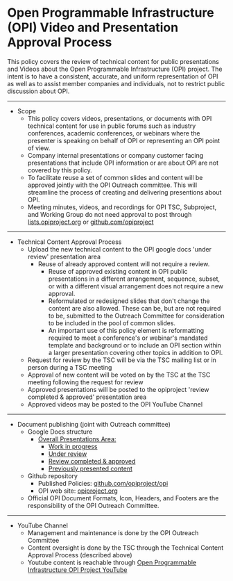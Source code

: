 # Open Programmable Infrastructure (OPI) Video and Presentation Approval Process

This policy covers the review of technical content for public presentations and Videos about the Open Programmable Infrastructure (OPI) project. The intent is to have a consistent, accurate, and uniform representation of OPI as well as to assist member companies and individuals, not to restrict public discussion about OPI.

---

- Scope
  - This policy covers videos, presentations, or documents with OPI technical content for use in public forums such as industry conferences, academic conferences, or webinars where the presenter is speaking on behalf of OPI or representing an OPI point of view.
  - Company internal presentations or company customer facing presentations that include OPI information or are about OPI are not covered by this policy.
  - To facilitate reuse a set of common slides and content will be approved jointly with the OPI Outreach committee. This will streamline the process of creating and delivering presentions about OPI.
  - Meeting minutes, videos, and recordings for OPI TSC, Subproject, and Working Group do not need approval to post through [lists.opiproject.org](https://lists.opiproject.org/) or [github.com/opiproject](https://github.com/opiproject)

---

- Technical Content Approval Process
  - Upload the new technical content to the OPI google docs 'under review' presentation area
    - Reuse of already approved content will not require a review.
      - Reuse of approved existing content in OPI public presentations in a different arrangement, sequence, subset, or with a different visual arrangement does not require a new approval.
      - Reformulated or redesigned slides that don't change the content are also allowed. These can be, but are not required to be, submitted to the Outreach Committee for consideration to be included in the pool of common slides.
      - An important use of this policy element is reformatting required to meet a conference's or webinar's mandated template and background or to include an OPI section within a larger presentation covering other topics in addition to OPI.
  - Request for review by the TSC will be via the TSC mailing list or in person during a TSC meeting
  - Approval of new content will be voted on by the TSC at the TSC meeting following the request for review
  - Approved presentations will be posted to the opiproject 'review completed & approved' presentation area
  - Approved videos may be posted to the OPI YouTube Channel

---

- Document publishing (joint with Outreach committee)
  - Google Docs structure
    - [Overall Presentations Area:](https://drive.google.com/drive/folders/1ts4236O4E6y_KasNMBXYCuI1LbSgZEIm)
      - [Work in progress](https://drive.google.com/drive/folders/1ZWx1yoxV4d-ExjskJOnd-OYWUaC6FVnH?usp=sharing)
      - [Under review](https://drive.google.com/drive/folders/1sXq8BEwBHeZEGwmdY_xp0mVBZ0mIrFC1?usp=sharing)
      - [Review completed & approved](https://drive.google.com/drive/folders/1q7XSX1WcRLP_BLoTBR7t0lc2WRMbbcs0?usp=sharing)
      - [Previously presented content](https://drive.google.com/drive/folders/1XJCZkapWJpCgXsiR8rRNER_hJKHfCG6O)
  - Github repository
    - Published Policies: [github.com/opiproject/opi](https://github.com/opiproject/opi)
    - OPI web site: [opiproject.org](https://opiproject.org/)
  - Official OPI Document Formats, Icon, Headers, and Footers are the responsibility of the OPI Outreach Committee.

---

- YouTube Channel
  - Management and maintenance is done by the OPI Outreach Committee
  - Content oversight is done by the TSC through the Technical Content Approval Process (described above)
  - Youtube content is reachable through [Open Programmable Infrastructure OPI Project YouTube](https://www.youtube.com/@OPI_project)
